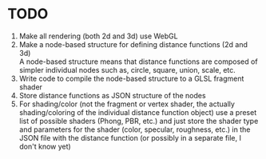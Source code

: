 # TODO

1) Make all rendering (both 2d and 3d) use WebGL  
2) Make a node-based structure for defining distance functions (2d and 3d)  
	A node-based structure means that distance functions are composed of simpler individual nodes such as, circle, square, union, scale, etc.  
3) Write code to compile the node-based structure to a GLSL fragment shader  
4) Store distance functions as JSON structure of the nodes  
5) For shading/color (not the fragment or vertex shader, the actually shading/coloring of the individual distance function object) use a preset list of possible shaders (Phong, PBR, etc.) and just store the shader type and parameters for the shader (color, specular, roughness, etc.) in the JSON file with the distance function (or possibly in a separate file, I don't know yet)
